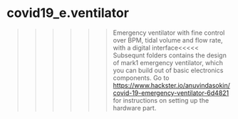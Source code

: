 # covid19_e.ventilator
>>>>>>Emergency ventilator with fine control over BPM, tidal volume and flow rate, with a digital interface<<<<<
Subsequnt folders contains the design of mark1 emergency ventilator, which you can build out of basic electronics components.
Go to https://www.hackster.io/anuvindasokin/covid-19-emergency-ventilator-6d4821 for instructions on setting up the hardware part.
